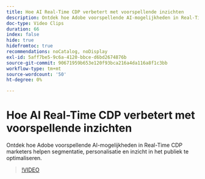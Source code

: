 ```yaml
---
title: Hoe AI Real-Time CDP verbetert met voorspellende inzichten
description: Ontdek hoe Adobe voorspellende AI-mogelijkheden in Real-Time CDP marketers helpen segmentatie, personalisatie en inzicht in het publiek te optimaliseren.
doc-type: Video Clips
duration: 66
index: false
hide: true
hidefromtoc: true
recommendations: noCatalog, noDisplay
exl-id: 5aff7be5-9c6a-4120-bbce-d6bd2674876b
source-git-commit: 90671959b653e120f93bca216a4da116a8f1c3bb
workflow-type: tm+mt
source-wordcount: '50'
ht-degree: 0%

---
```


# Hoe AI Real-Time CDP verbetert met voorspellende inzichten

Ontdek hoe Adobe voorspellende AI-mogelijkheden in Real-Time CDP marketers helpen segmentatie, personalisatie en inzicht in het publiek te optimaliseren.

<!-- 85_OS512_3442427_65_how-ai-enhances-realtime-cdp-with-predictive-insights -->
>[!VIDEO](https://video.tv.adobe.com/v/3459962/?learn=on&enablevpops=true&captions=dut)
